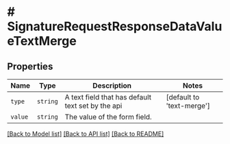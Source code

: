 # # SignatureRequestResponseDataValueTextMerge



## Properties

Name | Type | Description | Notes
------------ | ------------- | ------------- | -------------
| `type` | ```string``` |  A text field that has default text set by the api  |  [default to 'text-merge'] |
| `value` | ```string``` |  The value of the form field.  |  |

[[Back to Model list]](../../README.md#models) [[Back to API list]](../../README.md#endpoints) [[Back to README]](../../README.md)
